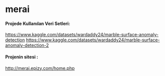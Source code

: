 # merai

#### Projede Kullanılan Veri Setleri:
https://www.kaggle.com/datasets/wardaddy24/marble-surface-anomaly-detection
https://www.kaggle.com/datasets/wardaddy24/marble-surface-anomaly-detection-2

#### Projenin sitesi :
http://merai.epizy.com/home.php

